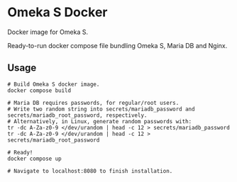 # Omeka S Docker

Docker image for Omeka S.

Ready-to-run docker compose file bundling Omeka S, Maria DB and Nginx.

## Usage

```shell
# Build Omeka S docker image.
docker compose build

# Maria DB requires passwords, for regular/root users.
# Write two random string into secrets/mariadb_password and secrets/mariadb_root_password, respectively.
# Alternatively, in Linux, generate random passwords with:
tr -dc A-Za-z0-9 </dev/urandom | head -c 12 > secrets/mariadb_password
tr -dc A-Za-z0-9 </dev/urandom | head -c 12 > secrets/mariadb_root_password

# Ready!
docker compose up

# Navigate to localhost:8080 to finish installation.
```
